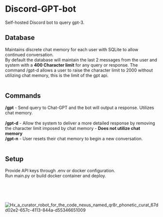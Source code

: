 # Discord-GPT-bot
Self-hosted Discord bot to query gpt-3. <br>

## Database
Maintains discrete chat memory for each user with SQLite to allow continued conversation. <br>
By default the database will maintain the last 2 messages from the user and system with a **400 Character limit** for any query or response.
The command /gpt-d allows a user to raise the character limit to 2000 without utilizing chat memory, this is the limit of the gpt api.
<br>
<br>

## Commands
**/gpt** - Send query to Chat-GPT and the bot will output a response.  Utilizes chat memory.  
<br>
**/gpt-d** - Allow the system to deliver a more detailed response by removing the character limit imposed by chat memory - **Does not utilize chat memory** 
<br>
**/gpt-n** - User resets their chat memory to begin a new conversation.
<br>
<br>

## Setup
Provide API keys through .env or docker configuration. <br>
Run main.py or build docker container and deploy.

<br>
<br>
<br>

![Hx_a_curator_robot_for_the_code_nexus_named_qr8r_phonetic_curat_67dd02e2-657c-4113-844a-d55346651009](https://github.com/Hayden-Johnston/Discord-GPT-bot/assets/103093070/3b1e1aec-d582-4757-9e72-edda21cba46e)
